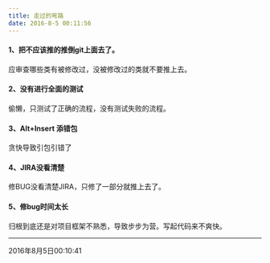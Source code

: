 ```yaml
---
title: 走过的弯路
date: 2016-8-5 00:11:56
---
```


#### 1、把不应该推的推倒git上面去了。
应审查哪些类有被修改过，没被修改过的类就不要推上去。

#### 2、没有进行全面的测试
偷懒，只测试了正确的流程，没有测试失败的流程。

#### 3、Alt+Insert 添错包
贪快导致引包引错了

#### 4、JIRA没看清楚
修BUG没看清楚JIRA，只修了一部分就推上去了。

#### 5、修bug时间太长
归根到底还是对项目框架不熟悉，导致步步为营。写起代码来不爽快。

- - - - -
2016年8月5日00:10:41